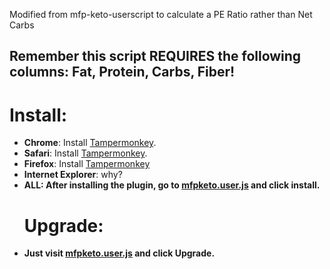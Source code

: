 Modified from mfp-keto-userscript to calculate a PE Ratio rather than Net Carbs

<h2>Remember this script <b>REQUIRES</b> the following columns: Fat, Protein, Carbs, Fiber!</h2>

<h1>Install:</h1>
<ul>
<li><b>Chrome</b>: Install <a href="https://chrome.google.com/webstore/detail/dhdgffkkebhmkfjojejmpbldmpobfkfo">Tampermonkey</a>.</li>
<li><b>Safari</b>: Install <a href="https://tampermonkey.net/?ext=dhdg&browser=safari">Tampermonkey</a>.</li>
<li><b>Firefox</b>: Install <a href="https://addons.mozilla.org/en-US/firefox/addon/tampermonkey/">Tampermonkey</a></li>
<li><b>Internet Explorer</b>: why?</li>
<li><b>ALL: After installing the plugin, go to <a href="https://github.com/frankamedic/mfp-pe-userscript/raw/master/mfppe.user.js">mfpketo.user.js</a> and click install.

<h1>Upgrade:</h1>
<li>Just visit <a href="https://github.com/frankamedic/mfp-pe-userscript/raw/master/mfppe.user.js">mfpketo.user.js</a> and click Upgrade.</li>
